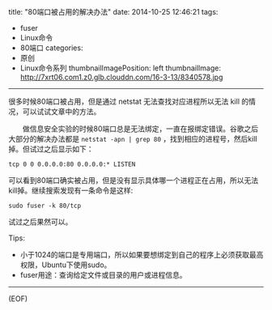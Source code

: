 title: "80端口被占用的解决办法"
date: 2014-10-25 12:46:21
tags: 
  - fuser
  - Linux命令 
  - 80端口
categories:
  - 原创
  - Linux命令系列
thumbnailImagePosition: left
thumbnailImage: http://7xrt06.com1.z0.glb.clouddn.com/16-3-13/8340578.jpg
---

很多时候80端口被占用，但是通过 netstat 无法查找对应进程所以无法 kill 的情况，可以试试文章中的方法。
<!-- excerpt -->

&emsp;&emsp;做信息安全实验的时候80端口总是无法绑定，一直在报绑定错误。谷歌之后大部分的解决办法都是 `netstat -apn | grep 80`  ，找到相应的进程号，然后kill掉。但试过之后显示如下：

    tcp 0 0 0.0.0.0:80 0.0.0.0:* LISTEN

可以看到80端口确实被占用，但是没有显示具体哪一个进程正在占用，所以无法kill掉。继续搜索发现有一条命令是这样: 

    sudo fuser -k 80/tcp
试过之后果然可以。

Tips: 

- 小于1024的端口是专用端口，所以如果要想绑定到自己的程序上必须获取最高权限，Ubuntu下使用sudo。
- fuser用途：查询给定文件或目录的用户或进程信息。
***
(EOF)


